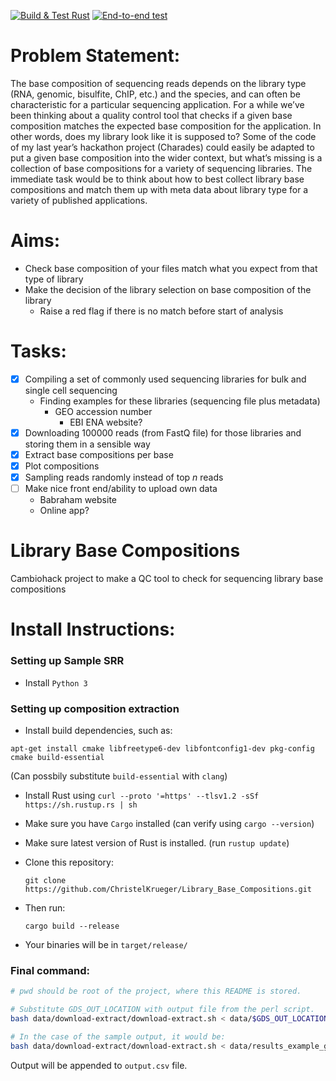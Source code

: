 [![Build & Test Rust](https://github.com/ChristelKrueger/Library_Base_Compositions/actions/workflows/test.yml/badge.svg)](https://github.com/ChristelKrueger/Library_Base_Compositions/actions/workflows/test.yml)
[![End-to-end test](https://github.com/ChristelKrueger/Library_Base_Compositions/actions/workflows/end-to-end.yml/badge.svg)](https://github.com/ChristelKrueger/Library_Base_Compositions/actions/workflows/end-to-end.yml)

# Problem Statement:
The base composition of sequencing reads depends on the library type (RNA, genomic, bisulfite, ChIP, etc.) and the species, and can often be characteristic for a particular sequencing application. For a while we’ve been thinking about a quality control tool that checks if a given base composition matches the expected base composition for the application. In other words, does my library look like it is supposed to? Some of the code of my last year’s hackathon project (Charades) could easily be adapted to put a given base composition into the wider context, but what’s missing is a collection of base compositions for a variety of sequencing libraries. The immediate task would be to think about how to best collect library base compositions and match them up with meta data about library type for a variety of published applications.

# Aims:
* Check base composition of your files match what you expect from that type of library
* Make the decision of the library selection on base composition of the library
  * Raise a red flag if there is no match before start of analysis 
# Tasks:
* [X] Compiling a set of commonly used sequencing libraries for bulk and single cell sequencing
  * Finding examples for these libraries (sequencing file plus metadata)
	* GEO accession number
		 * EBI ENA website?
* [X] Downloading 100000 reads (from FastQ file) for those libraries and storing them in a sensible way
*	[X] Extract base compositions per base
*	[X] Plot compositions
* [X] Sampling reads randomly instead of top _n_ reads
*	[ ] Make nice front end/ability to upload own data
  * Babraham website
  * Online app?

# Library Base Compositions
Cambiohack project to make a QC tool to check for sequencing library base compositions

# Install Instructions:

### Setting up Sample SRR
* Install `Python 3` 

### Setting up composition extraction

* Install build dependencies, such as:
```
apt-get install cmake libfreetype6-dev libfontconfig1-dev pkg-config cmake build-essential
```
(Can possbily substitute `build-essential` with `clang`)

* Install Rust using `curl --proto '=https' --tlsv1.2 -sSf https://sh.rustup.rs | sh`

* Make sure you have `Cargo` installed (can verify using `cargo --version`)

* Make sure latest version of Rust is installed. (run `rustup update`)

* Clone this repository:
   ```
   git clone https://github.com/ChristelKrueger/Library_Base_Compositions.git
   ```
   
* Then run:
   ```
   cargo build --release
   ```
   
* Your binaries will be in `target/release/`

### Final command:
```bash
# pwd should be root of the project, where this README is stored.

# Substitute GDS_OUT_LOCATION with output file from the perl script.
bash data/download-extract/download-extract.sh < data/$GDS_OUT_LOCATION

# In the case of the sample output, it would be:
bash data/download-extract/download-extract.sh < data/results_example_gds.txt
```
Output will be appended to `output.csv` file.
